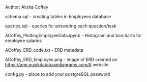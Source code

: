 Author: Alisha Coffey

schema.sql - creating tables in Employees database

queries.sql - queries for answering each question/task

ACoffey_PlottingEmployeeData.ipynb - Histogram and barcharts for employee salaries

ACoffey_ERD_code.txt - ERD metadata

ACoffey_ERD_Employes.png - Image of ERD created on https://app.quickdatabasediagrams.com/# website

config.py - place to add your postgreSQL password

